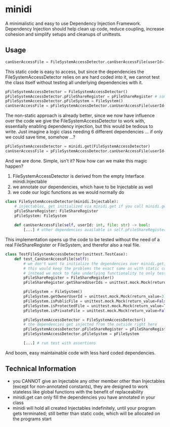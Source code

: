 # minidi

A minimalistic and easy to use Dependency Injection Framework.
Dependency Injection should help clean up code, reduce coupling, increase cohesion and simplify setups and cleanups of unittests.

## Usage

```python
canUserAccessFile = FileSystemAccessDetector.canUserAccessFile(userId=1, file='some/path/to/file.txt')
```

This static code is easy to access, but since the dependencies the FileSystemAccessDetector relies on are hard coded into it, we cannot test the class itself without testing all underlying dependencies with it.

```python
pFileSystemAccessDetector = FileSystemAccessDetector()
pFileSystemAccessDetector.pFileShareRegister = pFileShareRegister # some instance used earlier already
pFileSystemAccessDetector.pFileSystem = FileSystem()
canUserAccessFile = pFileSystemAccessDetector.canUserAccessFile(userId=1, file='some/path/to/file.txt')
```

The non-static approach is already better, since we now have influence over the code we give the FileSystemAccessDetector to work with, essentially enabling dependency injection, but this would be tedious to write. Just imagine a logic class needing 6 different dependencies ... if only we could save time, somehow ...?

```python
pFileSystemAccessDetector = minidi.get(FileSystemAccessDetector)
canUserAccessFile = pFileSystemAccessDetector.canUserAccessFile(userId=1, file='some/path/to/file.txt')
```

And we are done. Simple, isn't it?
Now how can we make this magic happen?
1. FileSystemAccessDetector is derived from the empty Interface minidi.Injectable
2. we annotate our dependencies, which have to be Injectable as well
3. we code our logic functions as we would normally do

```python
class FileSystemAccessDetector(minidi.Injectable):
	# injectables, get initialized via minidi.get if you call minidi.get(FileSystemAccessDetector)
	pFileShareRegister: FileShareRegister
	pFileSystem: FileSystem
	
	def canUserAccessFile(self, userId: int, file: str) -> bool:
		[...] # other dependencies available in self.pFileShareRegister and self.pFileSystem
```

This implementation opens up the code to be tested without the need of a real FileShareRegister or FileSystem, and therefor also a real file.

```python
class TestFileSystemAccessDetector(unittest.TestCase):
	def test_CanUserAccessFile(self):
		# we don't want to initialize the dependencies over minidi.get,
		# this would keep the problems the exact same as with static code;
		# instead we mock to fake underlying functionality to only test what we want to test here
		pFileShareRegister = FileShareRegister()
		pFileShareRegister.getSharedUserIds = unittest.mock.Mock(return_value=[1,2,5,7])

		pFileSystem = FileSystem()
		pFileSystem.getOwnerUserId = unittest.mock.Mock(return_value=3)
		pFileSystem.isPublicFile = unittest.mock.Mock(return_value=False)
		pFileSystem.isProtectedFile = unittest.mock.Mock(return_value=True)
		pFileSystem.isPrivateFile = unittest.mock.Mock(return_value=False)

		pFileSystemAccessDetector = FileSystemAccessDetector()
		# the dependencies get injected from the outside right here
		pFileSystemAccessDetector.pFileShareRegister = pFileShareRegister
		pFileSystemAccessDetector.pFileSystem = pFileSystem

		[...] # run test with assertions
```

And boom, easy maintainable code with less hard coded dependencies.

## Technical Information

- you CANNOT give an Injectable any other member other than Injectables (except for non-annotated constants), they are designed to work stateless like global functions with the benefit of replaceability
- minidi.get can only fill the dependencies you have annotated in your class
- minidi will hold all created Injectables indefinitely, until your program gets terminated; still better than static code, which will be allocated on the programs start
